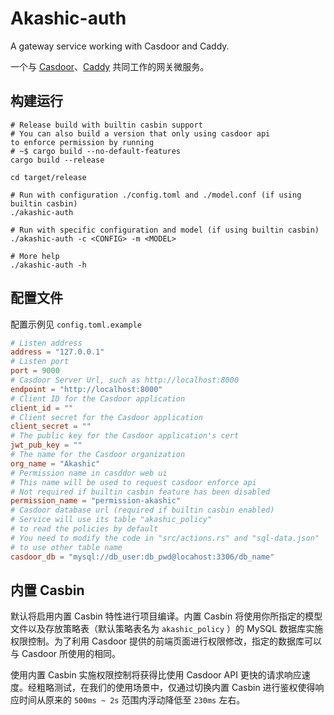 # Akashic-auth

A gateway service working with Casdoor and Caddy.

一个与 [Casdoor](https://github.com/casdoor/casdoor)、[Caddy](https://github.com/caddyserver/caddy) 共同工作的网关微服务。

## 构建运行

```shell
# Release build with builtin casbin support
# You can also build a version that only using casdoor api 
to enforce permission by running
# ~$ cargo build --no-default-features
cargo build --release

cd target/release

# Run with configuration ./config.toml and ./model.conf (if using builtin casbin)
./akashic-auth

# Run with specific configuration and model (if using builtin casbin)
./akashic-auth -c <CONFIG> -m <MODEL>

# More help
./akashic-auth -h
```

## 配置文件

配置示例见 `config.toml.example`

```toml
# Listen address
address = "127.0.0.1"
# Listen port
port = 9000
# Casdoor Server Url, such as http://localhost:8000
endpoint = "http://localhost:8000"
# Client ID for the Casdoor application
client_id = ""
# Client secret for the Casdoor application
client_secret = ""
# The public key for the Casdoor application's cert
jwt_pub_key = ""
# The name for the Casdoor organization
org_name = "Akashic"
# Permission name in casddor web ui
# This name will be used to request casdoor enforce api
# Not required if builtin casbin feature has been disabled
permission_name = "permission-akashic"
# Casdoor database url (required if builtin casbin enabled)
# Service will use its table "akashic_policy" 
# to read the policies by default
# You need to modify the code in "src/actions.rs" and "sql-data.json"
# to use other table name
casdoor_db = "mysql://db_user:db_pwd@locahost:3306/db_name"
```

## 内置 Casbin

默认将启用内置 Casbin 特性进行项目编译。内置 Casbin 将使用你所指定的模型文件以及存放策略表（默认策略表名为 `akashic_policy` ）的 MySQL 数据库实施权限控制。为了利用 Casdoor 提供的前端页面进行权限修改，指定的数据库可以与 Casdoor 所使用的相同。

使用内置 Casbin 实施权限控制将获得比使用 Casdoor API 更快的请求响应速度。经粗略测试，在我们的使用场景中，仅通过切换内置 Casbin 进行鉴权使得响应时间从原来的 `500ms ~ 2s` 范围内浮动降低至 `230ms` 左右。